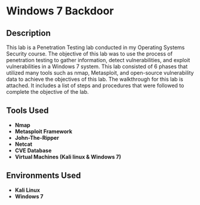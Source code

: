 <h1>Windows 7 Backdoor</h1>


<h2>Description</h2>
This lab is a Penetration Testing lab conducted in my Operating Systems Security course. The objective of this lab was to use the process of penetration testing to gather information, detect vulnerabilities, and exploit vulnerabilities in a Windows 7 system. This lab consisted of 6 phases that utilized many tools such as nmap, Metasploit, and open-source vulnerability data to achieve the objectives of this lab. The walkthrough for this lab is attached. It includes a list of steps and procedures that were followed to complete the objective of the lab.
<br />


<h2>Tools Used</h2>

- <b>Nmap</b> 
- <b>Metasploit Framework</b> 
- <b>John-The-Ripper</b>
- <b>Netcat</b>
- <b> CVE Database </b>
- <b> Virtual Machines (Kali linux & Windows 7)</b>



<h2>Environments Used </h2>

- <b>Kali Linux</b>
- <b> Windows 7 </b>
